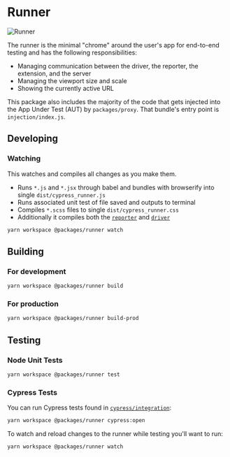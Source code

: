 # Runner

![Runner](https://cloud.githubusercontent.com/assets/1157043/17947042/e9352ae2-6a18-11e6-85af-3670c7cfba03.png)

The runner is the minimal "chrome" around the user's app for end-to-end testing and has the following responsibilities:

- Managing communication between the driver, the reporter, the extension, and the server
- Managing the viewport size and scale
- Showing the currently active URL

This package also includes the majority of the code that gets injected into the App Under Test (AUT) by `packages/proxy`. That bundle's entry point is `injection/index.js`.

## Developing

### Watching

This watches and compiles all changes as you make them.

- Runs `*.js` and `*.jsx` through babel and bundles with browserify into single `dist/cypress_runner.js`
- Runs associated unit test of file saved and outputs to terminal
- Compiles `*.scss` files to single `dist/cypress_runner.css`
- Additionally it compiles both the [`reporter`](../reporter) and [`driver`](../driver)

```bash
yarn workspace @packages/runner watch
```

## Building

### For development

```bash
yarn workspace @packages/runner build
```

### For production

```bash
yarn workspace @packages/runner build-prod
```

## Testing

### Node Unit Tests

```bash
yarn workspace @packages/runner test
```

### Cypress Tests

You can run Cypress tests found in [`cypress/integration`](./cypress/integration):
```bash
yarn workspace @packages/runner cypress:open
```

To watch and reload changes to the runner while testing you'll want to run:
```bash
yarn workspace @packages/runner watch
```
